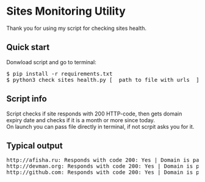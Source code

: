 # Sites Monitoring Utility

Thank you for using my script for checking sites health. 

## Quick start

Donwload script and go to terminal:
<pre>
$ pip install -r requirements.txt
$ python3 check_sites_health.py [__path_to_file_with_urls__]
</pre>

## Script info

Script checks if site responds with 200 HTTP-code, then gets domain expiry date and checks
if it is a month or more since today.  
On launch you can pass file directly in terminal, if not scrpit asks you for it.

## Typical output

<pre>
http://afisha.ru: Responds with code 200: Yes | Domain is paid for over a month: Yes
http://devman.org: Responds with code 200: Yes | Domain is paid for over a month: Yes
http://github.com: Responds with code 200: Yes | Domain is paid for over a month: Yes
</pre>
